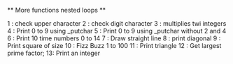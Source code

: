 ** More functions nested loops **

1 : check upper character
2 : check digit character
3 : multiplies twi integers
4 : Print 0 to 9 using _putchar
5 : Print 0 to 9 using _putchar without 2 and 4
6 : Print 10 time numbers 0 to 14
7 : Draw straight line
8 : print diagonal 
9 : Print square of size 
10 : Fizz Buzz 1 to 100
11 : Print triangle	
12 : Get largest prime factor;
13: Print an integer
